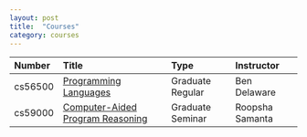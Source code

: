 ```yaml
---
layout: post
title:  "Courses"
category: courses
---
```


| Number |      Title      |  Type  | Instructor |
|:----------|:-------------|:------ |:------------|
| cs56500 |  [Programming Languages](http://catalog.purdue.edu/preview_course_nopop.php?catoid=4&coid=29962) | Graduate Regular | Ben Delaware |
| cs59000 |   [Computer-Aided Program Reasoning](https://www.cs.purdue.edu/homes/roopsha/capr.f16.html)  |   Graduate Seminar | Roopsha Samanta |
